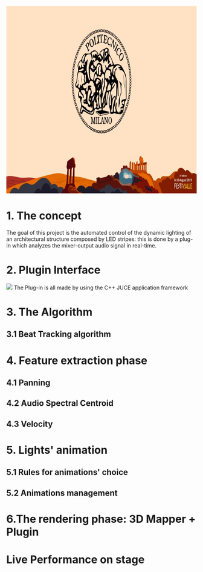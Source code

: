 <p align="center"> <img width="877" height="494" src="images/Festivalle_polimi.JPG" > </p>

# 1. The concept

The goal of this project is the automated control of the dynamic lighting of an architectural structure composed by LED stripes: this is done by a plug-in which analyzes the mixer-output audio signal in real-time.

# 2. Plugin Interface
![](interface.gif)
The Plug-in is all made by using the C++ JUCE application framework
# 3. The Algorithm
##  3.1 Beat Tracking algorithm

# 4. Feature extraction phase
##  4.1 Panning
##  4.2 Audio Spectral Centroid
##  4.3 Velocity

# 5. Lights' animation 
##  5.1 Rules for animations' choice
##  5.2 Animations management

# 6.The rendering phase: 3D Mapper + Plugin 
# Live Performance on stage
